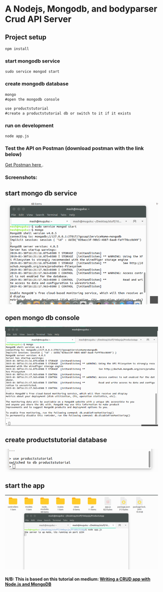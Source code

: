 # A Nodejs, Mongodb, and bodyparser Crud API Server

## Project setup
```
npm install
```

### start mongodb service
```
sudo service mongod start
```

### create mongodb database
```
mongo 
#open the mongodb console
```
```
use productstutorial 
#create a productstutorial db or switch to it if it exists 
```

### run on development
```
node app.js
```

### Test the API on Postman (download postman with the link below)
[Get Postman here ](https://www.getpostman.com/).

### Screenshots:

## start mongo db service
![Alt text](screenshots/Screenshot_1_start_mongodb.png?raw=true "start mongo db")

## open mongo db console
![Alt text](screenshots/Screenshot_2_mongodb_console.png?raw=true "open mongo db console")

## create productstutorial database
![Alt text](screenshots/Screenshot_3_create_db.png?raw=true "create productstutorial database")


## start the app
![Alt text](screenshots/Screenshot_4_start_app.png?raw=true "start the app")

#### N/B: This is based on this tutorial on medium: [Writing a CRUD app with Node.js and MongoDB](https://codeburst.io/writing-a-crud-app-with-node-js-and-mongodb-e0827cbbdafb)

